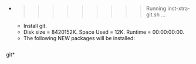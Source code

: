 * >>>>>>>>> Running inst-xtra-git.sh ...
  * Install git.
  * Disk size = 8420152K. Space Used = 12K. Runtime = 00:00:00:00.
  * The following NEW packages will be installed:
  ```bash
git*
  ```
